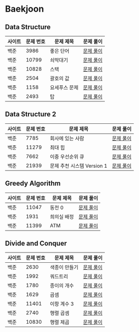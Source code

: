 # Baekjoon
## Data Structure
|사이트| 문제 번호 | 문제 제목  | 문제 풀이                                            |
|---|-------|--------|--------------------------------------------------|
|백준| 3986  | 좋은 단어  | [문제 풀이](/src/data_structure/baekjoon_3986.java)  |
|백준| 10799 | 쇠막대기   | [문제 풀이](/src/data_structure/baekjoon_10799.java) |
|백준| 10828 | 스택     | [문제 풀이](/src/data_structure/baekjoon_10828.java) |
|백준| 2504  | 괄호의 값  | [문제 풀이](/src/data_structure/baekjoon_2504.java)  |
|백준| 1158  | 요세푸스 문제 | [문제 풀이](/src/data_structure/baekjoon_1158.java)  |
|백준| 2493  | 탑      | [문제 풀이](/src/data_structure/baekjoon_2493.java)  |

## Data Structure 2
|사이트| 문제 번호 | 문제 제목               | 문제 풀이                                              |
|---|-------|---------------------|----------------------------------------------------|
|백준| 7785  | 회사에 있는 사람           | [문제 풀이](/src/data_structure_2/baekjoon_7785.java)  |
|백준| 11279 | 최대 힙                | [문제 풀이](/src/data_structure_2/baekjoon_11279.java) |
|백준| 7662  | 이중 우선순위 큐           | [문제 풀이](/src/data_structure_2/baekjoon_7662.java)  |
|백준| 21939 | 문제 추천 시스템 Version 1 | [문제 풀이](/src/data_structure_2/baekjoon_21939.java) |

## Greedy Algorithm
|사이트| 문제 번호 | 문제 제목 | 문제 풀이                                    |
|---|-------|-------|------------------------------------------|
|백준| 11047 | 동전 0  | [문제 풀이](/src/greedy/baekjoon_11047.java) |
|백준| 1931  | 희의실 배정 | [문제 풀이](/src/greedy/baekjoon_1931.java)  |
|백준| 11399 | ATM   | [문제 풀이](/src/greedy/baekjoon_11399.java) |

## Divide and Conquer
|사이트| 문제 번호 | 문제 제목  | 문제 풀이                                                |
|---|-------|--------|------------------------------------------------------|
|백준| 2630  | 색종이 만들기 | [문제 풀이](/src/divide_and_conquer/baekjoon_2630.java)  |
|백준| 1992  | 쿼드트리   | [문제 풀이](/src/divide_and_conquer/baekjoon_1992.java)  |
|백준| 1780  | 종이의 개수 | [문제 풀이](/src/divide_and_conquer/baekjoon_1780.java)  |
|백준| 1629  | 곱셈     | [문제 풀이](/src/divide_and_conquer/baekjoon_1629.java)  |
|백준| 11401 | 이항 계수 3 | [문제 풀이](/src/divide_and_conquer/baekjoon_11401.java) |
|백준| 2740  | 행렬 곱셈  | [문제 풀이](/src/divide_and_conquer/baekjoon_2740.java)  |
|백준| 10830 | 행렬 제곱  | [문제 풀이](/src/divide_and_conquer/baekjoon_10830.java) |